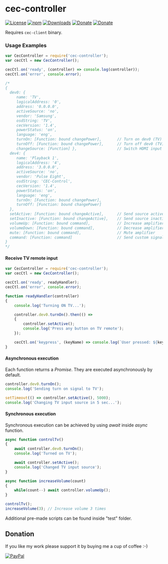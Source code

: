 # cec-controller
[![License](https://img.shields.io/github/license/Rafostar/cec-controller.svg)](https://github.com/Rafostar/cec-controller/blob/master/LICENSE)
[![npm](https://img.shields.io/npm/v/cec-controller.svg)](https://www.npmjs.com/package/cec-controller)
[![Downloads](https://img.shields.io/npm/dt/cec-controller.svg)](https://www.npmjs.com/package/cec-controller)
[![Donate](https://img.shields.io/badge/Donate-PayPal-blue.svg)](https://www.paypal.com/cgi-bin/webscr?cmd=_s-xclick&hosted_button_id=TFVDFD88KQ322)
[![Donate](https://img.shields.io/badge/Donate-PayPal.Me-lightgrey.svg)](https://www.paypal.me/Rafostar)

Requires `cec-client` binary.

### Usage Examples
```javascript
var CecController = require('cec-controller');
var cecCtl = new CecController();

cecCtl.on('ready', (controller) => console.log(controller));
cecCtl.on('error', console.error);

/*
{
  dev0: {
     name: 'TV',
     logicalAddress: '0',
     address: '0.0.0.0',
     activeSource: 'no',
     vendor: 'Samsung',
     osdString: 'TV',
     cecVersion: '1.4',
     powerStatus: 'on',
     language: 'eng',
     turnOn: [Function: bound changePower],       // Turn on dev0 (TV)
     turnOff: [Function: bound changePower],      // Turn off dev0 (TV)
     changeSource: [Function] },                  // Switch HDMI input (optional arg is port number)
  dev4: {
     name: 'Playback 1',
     logicalAddress: '4',
     address: '3.0.0.0',
     activeSource: 'no',
     vendor: 'Pulse Eight',
     osdString: 'CEC-Control',
     cecVersion: '1.4',
     powerStatus: 'on',
     language: 'eng',
     turnOn: [Function: bound changePower],
     turnOff: [Function: bound changePower]
  },
  setActive: [Function: bound changeActive],      // Send source active signal (switches TV input)
  setInactive: [Function: bound changeActive],    // Send source inactive signal
  volumeUp: [Function: bound command],            // Increase amplifier volume
  volumeDown: [Function: bound command],          // Decrease amplifier volume
  mute: [Function: bound command],                // Mute amplifier
  command: [Function: command]                    // Send custom signal (arg is send as input to cec-client)
}
*/
```

#### Receive TV remote input
```javascript
var CecController = require('cec-controller');
var cecCtl = new CecController();

cecCtl.on('ready', readyHandler);
cecCtl.on('error', console.error);

function readyHandler(controller)
{
	console.log('Turning ON TV...');

	controller.dev0.turnOn().then(() =>
	{
		controller.setActive();
		console.log('Press any button on TV remote');
	});

	cecCtl.on('keypress', (keyName) => console.log(`User pressed: ${keyName}`));
}
```

#### Asynchronous execution
Each function returns a *Promise*. They are executed asynchronously by default.

```javascript
controller.dev0.turnOn();
console.log('Sending turn on signal to TV');

setTimeout(() => controller.setActive(), 5000);
console.log('Changing TV input source in 5 sec...');
```

#### Synchronous execution
Synchronous execution can be achieved by using *await* inside *async* function.

```javascript
async function controlTv()
{
	await controller.dev0.turnOn();
	console.log('Turned on TV');

	await controller.setActive();
	console.log('Changed TV input source');
}

async function increaseVolume(count)
{
	while(count--) await controller.volumeUp();
}

controlTv();
increaseVolume(3); // Increase volume 3 times
```

Additional pre-made scripts can be found inside "test" folder.

## Donation
If you like my work please support it by buying me a cup of coffee :-)

[![PayPal](https://github.com/Rafostar/gnome-shell-extension-cast-to-tv/wiki/images/paypal.gif)](https://www.paypal.com/cgi-bin/webscr?cmd=_s-xclick&hosted_button_id=TFVDFD88KQ322)
